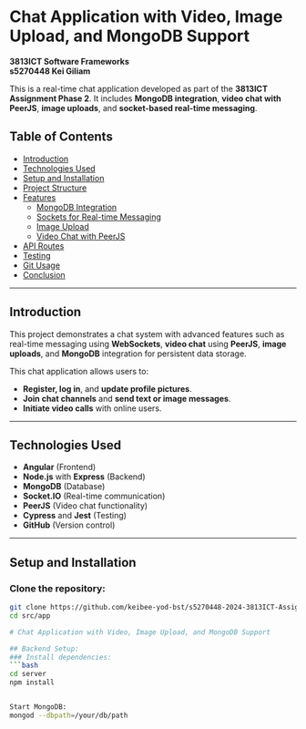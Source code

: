 # Chat Application with Video, Image Upload, and MongoDB Support  
**3813ICT Software Frameworks**  
**s5270448 Kei Giliam**

This is a real-time chat application developed as part of the **3813ICT Assignment Phase 2**. It includes **MongoDB integration**, **video chat with PeerJS**, **image uploads**, and **socket-based real-time messaging**.

## Table of Contents

- [Introduction](#introduction)
- [Technologies Used](#technologies-used)
- [Setup and Installation](#setup-and-installation)
- [Project Structure](#project-structure)
- [Features](#features)
  - [MongoDB Integration](#mongodb-integration)
  - [Sockets for Real-time Messaging](#sockets-for-real-time-messaging)
  - [Image Upload](#image-upload)
  - [Video Chat with PeerJS](#video-chat-with-peerjs)
- [API Routes](#api-routes)
- [Testing](#testing)
- [Git Usage](#git-usage)
- [Conclusion](#conclusion)

---

## Introduction

This project demonstrates a chat system with advanced features such as real-time messaging using **WebSockets**, **video chat** using **PeerJS**, **image uploads**, and **MongoDB** integration for persistent data storage.

This chat application allows users to:
- **Register, log in**, and **update profile pictures**.
- **Join chat channels** and **send text or image messages**.
- **Initiate video calls** with online users.

---

## Technologies Used

- **Angular** (Frontend)
- **Node.js** with **Express** (Backend)
- **MongoDB** (Database)
- **Socket.IO** (Real-time communication)
- **PeerJS** (Video chat functionality)
- **Cypress** and **Jest** (Testing)
- **GitHub** (Version control)

---

## Setup and Installation

### Clone the repository:
```bash
git clone https://github.com/keibee-yod-bst/s5270448-2024-3813ICT-Assignment
cd src/app

# Chat Application with Video, Image Upload, and MongoDB Support

## Backend Setup:
### Install dependencies:
```bash
cd server
npm install


Start MongoDB:
mongod --dbpath=/your/db/path
